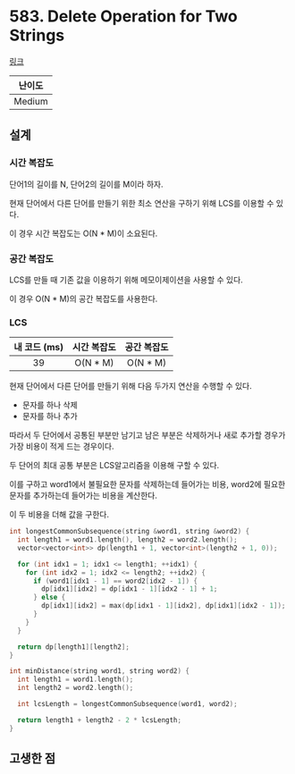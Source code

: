 # 583. Delete Operation for Two Strings

[링크](https://leetcode.com/problems/delete-operation-for-two-strings/)

| 난이도 |
| :----: |
| Medium |

## 설계

### 시간 복잡도

단어1의 길이를 N, 단어2의 길이를 M이라 하자.

현재 단어에서 다른 단어를 만들기 위한 최소 연산을 구하기 위해 LCS를 이용할 수 있다.

이 경우 시간 복잡도는 O(N \* M)이 소요된다.

### 공간 복잡도

LCS를 만들 때 기존 값을 이용하기 위해 메모이제이션을 사용할 수 있다.

이 경우 O(N \* M)의 공간 복잡도를 사용한다.

### LCS

| 내 코드 (ms) | 시간 복잡도 | 공간 복잡도 |
| :----------: | :---------: | :---------: |
|      39      |  O(N \* M)  |  O(N \* M)  |

현재 단어에서 다른 단어를 만들기 위해 다음 두가지 연산을 수행할 수 있다.

- 문자를 하나 삭제
- 문자를 하나 추가

따라서 두 단어에서 공통된 부분만 남기고 남은 부분은 삭제하거나 새로 추가할 경우가 가장 비용이 적게 드는 경우이다.

두 단어의 최대 공통 부분은 LCS알고리즘을 이용해 구할 수 있다.

이를 구하고 word1에서 불필요한 문자를 삭제하는데 들어가는 비용, word2에 필요한 문자를 추가하는데 들어가는 비용을 계산한다.

이 두 비용을 더해 값을 구한다.

```cpp
int longestCommonSubsequence(string &word1, string &word2) {
  int length1 = word1.length(), length2 = word2.length();
  vector<vector<int>> dp(length1 + 1, vector<int>(length2 + 1, 0));

  for (int idx1 = 1; idx1 <= length1; ++idx1) {
    for (int idx2 = 1; idx2 <= length2; ++idx2) {
      if (word1[idx1 - 1] == word2[idx2 - 1]) {
        dp[idx1][idx2] = dp[idx1 - 1][idx2 - 1] + 1;
      } else {
        dp[idx1][idx2] = max(dp[idx1 - 1][idx2], dp[idx1][idx2 - 1]);
      }
    }
  }

  return dp[length1][length2];
}

int minDistance(string word1, string word2) {
  int length1 = word1.length();
  int length2 = word2.length();

  int lcsLength = longestCommonSubsequence(word1, word2);

  return length1 + length2 - 2 * lcsLength;
}
```

## 고생한 점
